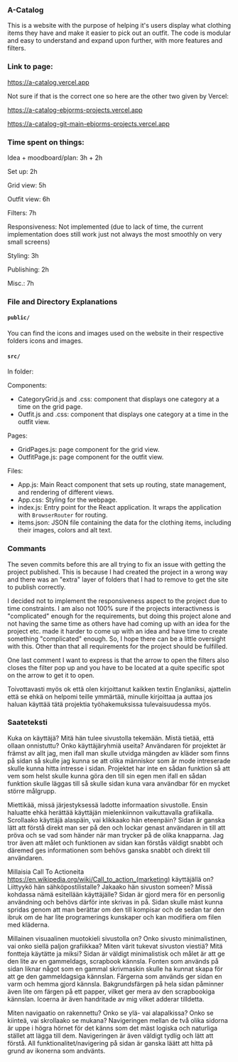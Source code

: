 ### A-Catalog
This is a website with the purpose of helping it's users display what clothing items they have and make it easier to pick out an outfit. 
The code is modular and easy to understand and expand upon further, with more features and filters.

### Link to page:
https://a-catalog.vercel.app

Not sure if that is the correct one so here are the other two given by Vercel:

https://a-catalog-ebjorms-projects.vercel.app

https://a-catalog-git-main-ebjorms-projects.vercel.app

### Time spent on things:
Idea + moodboard/plan: 3h + 2h

Set up: 2h

Grid view: 5h

Outfit view: 6h

Filters: 7h

Responsiveness: Not implemented (due to lack of time, the current implementation does still work just not always the most smoothly on 
very small screens)

Styling: 3h

Publishing: 2h

Misc.: 7h

### File and Directory Explanations

#### `public/`
You can find the icons and images used on the website in their respective folders icons and images.


#### `src/`
In folder:

 Components:

- CategoryGrid.js and .css: component that displays one category at a time on the grid page.
- Outfit.js and .css: component that displays one category at a time in the outfit view.

Pages:

- GridPages.js: page component for the grid view.
- OutfitPage.js: page component for the outfit view.

Files:

- App.js: Main React component that sets up routing, state management, and rendering of different views.
- App.css: Styling for the webpage.
- index.js: Entry point for the React application. It wraps the application with `BrowserRouter` for routing.
- items.json: JSON file containing the data for the clothing items, including their images, colors and alt text.

### Commants
The seven commits before this are all trying to fix an issue with getting the project published. This is because I had created the project in a wrong way and there was an "extra" layer of folders that I had to remove to get the site to publish correctly. 

I decided not to implement the responsiveness aspect to the project due to time constraints. I am also not 100% sure if the projects interactivness is "complicated" enough for the requirements, but doing this project alone and not having the same time as others have had coming up with an idea for the project etc. made it harder to come up with an idea and have time to create something "complicated" enough. So, I hope there can be a little oversight with this. Other than that all requirements for the project should be fulfilled.

One last comment I want to express is that the arrow to open the filters also closes the filter pop up and you have to be located at a quite specific spot on the arrow to get it to open.

Toivottavasti myös ok että olen kirjoittanut kaikken textin Englaniksi, ajattelin että se ehkä on helpomi teille ymmärtää, minulle kirjoittaa ja auttaa jos haluan käyttää tätä projektia työhakemuksissa tulevaisuudessa myös. 

### Saateteksti
Kuka on käyttäjä? Mitä hän tulee sivustolla tekemään. Mistä tietää, että ollaan onnistuttu? Onko käyttäjäryhmiä useita?
Användaren för projektet är främst av allt jag, men ifall man skulle utvidga mängden av kläder som finns på sidan så skulle jag kunna se att olika människor som är mode intreserade skulle kunna hitta intresse i sidan. Projektet har inte en sådan funktion så att vem som helst skulle kunna göra den till sin egen men ifall en sådan funktion skulle läggas till så skulle sidan kuna vara användbar för en mycket större målgrupp.

Miettikää, missä järjestyksessä ladotte informaation sivustolle. Ensin haluatte ehkä herättää käyttäjän mielenkiinnon vaikuttavalla grafiikalla. Scrollaako käyttäjä alaspäin, vai klikkaako hän eteenpäin?
Sidan är ganska lätt att förstå direkt man ser på den och lockar genast användaren in till att pröva och se vad som händer när man trycker på de olika knapparna. Jag tror även att målet och funktionen av sidan kan förstås väldigt snabbt och däremed ges informationen som behövs ganska snabbt och direkt till användaren.

Millaisia Call To Actioneita <https://en.wikipedia.org/wiki/Call_to_action_(marketing)> käyttäjällä on? Liittyykö hän sähköpostilistalle? Jakaako hän sivuston someen? Missä kohdassa nämä esitellään käyttäjälle?
Sidan är gjord mera för en personlig användning och behövs därför inte skrivas in på. Sidan skulle mäst kunna spridas genom att man berättar om den till kompisar och de sedan tar den ibruk om de har lite programerings kunskaper och kan modifiera om filen med kläderna.

Millainen visuaalinen muotokieli sivustolla on? Onko sivusto minimalistinen, vai onko siellä paljon grafiikkaa? Miten värit tukevat sivuston viestiä? Mitä fontteja käytätte ja miksi?
Sidan är väldigt minimalistisk och målet är att ge den lite av en gammeldags, scrapbook kännsla. Fonten som används på sidan liknar något som en gammal skrivmaskin skulle ha kunnat skapa för att ge den gammeldagsiga kännslan. Färgerna som används ger sidan en varm och hemma gjord kännsla. Bakgrundsfärgen på hela sidan påminner även lite om färgen på ett papper, vilket ger mera av den scrapbookiga kännslan. Icoerna är även handritade av mig vilket adderar tilldetta.

Miten navigaatio on rakennettu? Onko se ylä- vai alapalkissa? Onko se kiinteä, vai skrollaako se mukana?
Navigeringen mellan de två olika sidorna är uppe i högra hörnet för det känns som det mäst logiska och naturliga stället att lägga till dem. Navigeringen är även väldigt tydlig och lätt att förstå. All funktionalitet/navigering på sidan är ganska läätt att hitta på grund av ikonerna som andvänts.